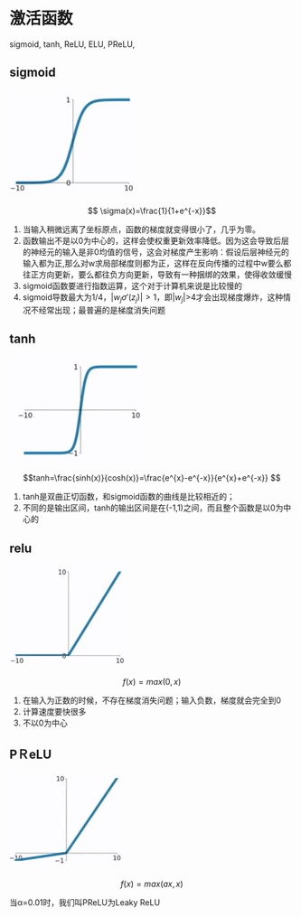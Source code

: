 # 激活函数

sigmoid, tanh, ReLU, ELU, PReLU, 

## sigmoid

![sigmoid](img/sigmoid.png)

$$ \sigma(x)=\frac{1}{1+e^{-x}}$$

1. 当输入稍微远离了坐标原点，函数的梯度就变得很小了，几乎为零。
2. 函数输出不是以0为中心的，这样会使权重更新效率降低。因为这会导致后层的神经元的输入是非0均值的信号，这会对梯度产生影响：假设后层神经元的输入都为正,那么对w求局部梯度则都为正，这样在反向传播的过程中w要么都往正方向更新，要么都往负方向更新，导致有一种捆绑的效果，使得收敛缓慢
3. sigmoid函数要进行指数运算，这个对于计算机来说是比较慢的
4. sigmoid导数最大为1/4，$|w_{j}\sigma'(z_{j})|>1$，即$|w_{j}|$>4才会出现梯度爆炸，这种情况不经常出现；最普遍的是梯度消失问题

## tanh

![tanh](img/tanh.png)

$$tanh=\frac{sinh(x)}{cosh(x)}=\frac{e^{x}-e^{-x}}{e^{x}+e^{-x}} $$

1. tanh是双曲正切函数，和sigmoid函数的曲线是比较相近的；
2. 不同的是输出区间，tanh的输出区间是在(-1,1)之间，而且整个函数是以0为中心的

## relu

![relu](img/relu.png)

$$f(x)=max(0, x) $$

1. 在输入为正数的时候，不存在梯度消失问题；输入负数，梯度就会完全到0
2. 计算速度要快很多
4. 不以0为中心

## PＲeLU

![prelu](img/prelu.png)

$$f(x)=max(ax, x) $$

当α=0.01时，我们叫PReLU为Leaky ReLU